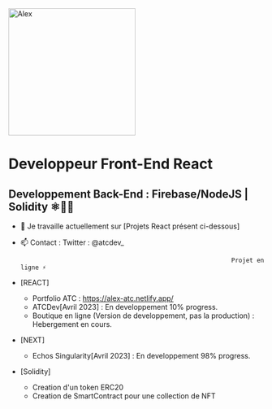 <a href="https://app.daily.dev/UndersunIO">
   <img src="https://api.daily.dev/devcards/94681062fc3b4fadb2cf2fc943bfd587.png?r=9b7" width="250" alt="Alex "Undersun"/>
</a>

# Developpeur Front-End React 
## Developpement Back-End : Firebase/NodeJS | Solidity ⚛👨‍🎓


- 🔭 Je travaille actuellement sur [Projets React présent ci-dessous]
- 📫 Contact : Twitter : @atcdev_

                                                                Projet en ligne ⚡ 
- [REACT]
   - Portfolio ATC  : https://alex-atc.netlify.app/
   - ATCDev[Avril 2023] : En developpement 10% progress.                                                                                                                     
   - Boutique en ligne (Version de developpement, pas la production) : Hebergement en cours.
- [NEXT]
   - Echos Singularity[Avril 2023] : En developpement 98% progress.
                                                                                                                        
- [Solidity]
   - Creation d'un token ERC20
   - Creation de SmartContract pour une collection de NFT 
                                                                                                                        
             
                                                                                                                        
                                                                                                                                  
                                                                                                                        
                                                                                                                        
                                                                                                                        
                                                                                                                        
                                                                                                                        
                                                                              


  
